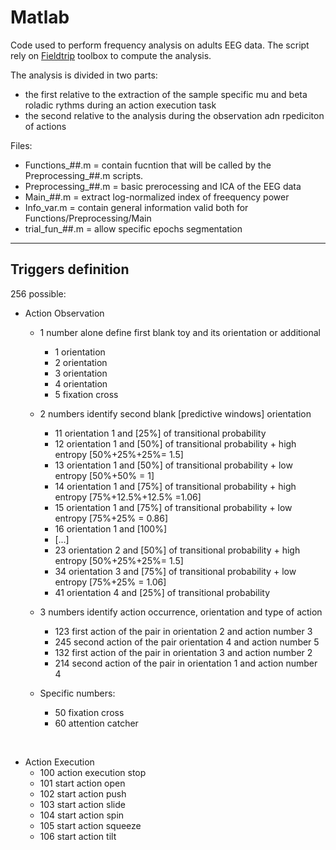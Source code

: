 # Matlab

Code used to perform frequency analysis on adults EEG data.
The script rely on [Fieldtrip](http://www.fieldtriptoolbox.org/) toolbox to compute the analysis.

The analysis is divided in two parts:
- the first relative to the extraction of the sample specific mu and beta roladic rythms during an action execution task
- the second relative to the analysis during the observation adn rpediciton of actions

Files:
- Functions_##.m                  = contain fucntion that will be called by the Preprocessing_##.m scripts.
- Preprocessing_##.m              = basic prerocessing and ICA of the EEG data 
- Main_##.m                       = extract log-normalized index of freequency power
- Info_var.m                      = contain general information valid both for Functions/Preprocessing/Main
- trial_fun_##.m                  = allow specific epochs segmentation

-----------------

## Triggers definition

256 possible:<br/>

- Action Observation
    - 1 number alone define first blank toy and its orientation or additional
        - 1 orientation
        - 2 orientation
        - 3 orientation
        - 4 orientation
        - 5 fixation cross

    - 2 numbers identify second blank [predictive windows] orientation
      - 11 orientation 1 and [25%] of transitional probability
      - 12 orientation 1 and [50%] of transitional probability + high entropy [50%+25%+25%= 1.5]
      - 13 orientation 1 and [50%] of transitional probability + low entropy [50%+50% = 1]
      - 14 orientation 1 and [75%] of transitional probability + high entropy [75%+12.5%+12.5% =1.06] 
      - 15 orientation 1 and [75%] of transitional probability + low entropy [75%+25% = 0.86]
      - 16 orientation 1 and [100%] 
      - [...]
      - 23 orientation 2 and [50%] of transitional probability + high entropy [50%+25%+25%= 1.5]
      - 34 orientation 3 and [75%] of transitional probability + low entropy [75%+25% = 1.06]
      - 41 orientation 4 and [25%] of transitional probability


    - 3 numbers identify action occurrence, orientation and type of action
      - 123 first action of the pair in orientation 2 and action number 3
      - 245 second action of the pair orientation 4 and action number 5
      - 132 first action of the pair in orientation 3 and action number 2
      - 214 second action of the pair in orientation 1 and action number 4

    - Specific numbers:
      - 50 fixation cross
      - 60 attention catcher  
<br/>

- Action Execution
    - 100 action execution stop
    - 101 start action open
    - 102 start action push
    - 103 start action slide
    - 104 start action spin
    - 105 start action squeeze
    - 106 start action tilt
